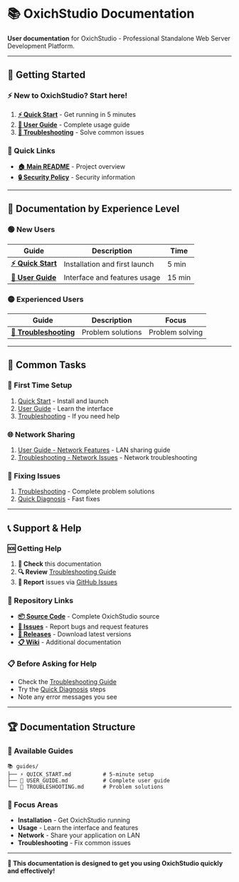 # 📚 OxichStudio Documentation

**User documentation** for OxichStudio - Professional Standalone Web Server Development Platform.

---

## 🚀 **Getting Started**

### **⚡ New to OxichStudio? Start here!**
1. **[⚡ Quick Start](./guides/QUICK_START.md)** - Get running in 5 minutes
2. **[👥 User Guide](./guides/USER_GUIDE.md)** - Complete usage guide
3. **[🚨 Troubleshooting](./guides/TROUBLESHOOTING.md)** - Solve common issues

### **🔗 Quick Links**
- **[🏠 Main README](../README.md)** - Project overview
- **[🔒 Security Policy](../SECURITY.md)** - Security information

---

## 📖 **Documentation by Experience Level**

### **🟢 New Users**
| Guide | Description | Time |
|-------|-------------|------|
| **[⚡ Quick Start](./guides/QUICK_START.md)** | Installation and first launch | 5 min |
| **[👥 User Guide](./guides/USER_GUIDE.md)** | Interface and features usage | 15 min |

### **🟡 Experienced Users**
| Guide | Description | Focus |
|-------|-------------|-------|
| **[🚨 Troubleshooting](./guides/TROUBLESHOOTING.md)** | Problem solutions | Problem solving |

---

## 🎯 **Common Tasks**

### **🚀 First Time Setup**
1. [Quick Start](./guides/QUICK_START.md) - Install and launch
2. [User Guide](./guides/USER_GUIDE.md) - Learn the interface
3. [Troubleshooting](./guides/TROUBLESHOOTING.md) - If you need help

### **🌐 Network Sharing**
1. [User Guide - Network Features](./guides/USER_GUIDE.md#-server-access-interface) - LAN sharing guide
2. [Troubleshooting - Network Issues](./guides/TROUBLESHOOTING.md#-network-problems) - Network troubleshooting

### **🔧 Fixing Issues**
1. [Troubleshooting](./guides/TROUBLESHOOTING.md) - Complete problem solutions
2. [Quick Diagnosis](./guides/TROUBLESHOOTING.md#-quick-diagnosis) - Fast fixes

---

## 📞 **Support & Help**

### **🆘 Getting Help**
1. **📖 Check** this documentation
2. **🔍 Review** [Troubleshooting Guide](./guides/TROUBLESHOOTING.md)
3. **🐛 Report** issues via [GitHub Issues](https://github.com/oxich/oxichstudio/issues)

### **🐙 Repository Links**
- **[📦 Source Code](https://github.com/oxich/oxichstudio)** - Complete OxichStudio source
- **[🐛 Issues](https://github.com/oxich/oxichstudio/issues)** - Report bugs and request features
- **[🚀 Releases](https://github.com/oxich/oxichstudio/releases)** - Download latest versions
- **[📋 Wiki](https://github.com/oxich/oxichstudio/wiki)** - Additional documentation

### **📋 Before Asking for Help**
- Check the [Troubleshooting Guide](./guides/TROUBLESHOOTING.md)
- Try the [Quick Diagnosis](./guides/TROUBLESHOOTING.md#-quick-diagnosis) steps
- Note any error messages you see

---

## 🏆 **Documentation Structure**

### **📁 Available Guides**
```
📚 guides/
├── ⚡ QUICK_START.md          # 5-minute setup
├── 👥 USER_GUIDE.md           # Complete user guide
└── 🚨 TROUBLESHOOTING.md      # Problem solutions
```

### **🎯 Focus Areas**
- **Installation** - Get OxichStudio running
- **Usage** - Learn the interface and features
- **Network** - Share your application on LAN
- **Troubleshooting** - Fix common issues

---

**🎯 This documentation is designed to get you using OxichStudio quickly and effectively!**